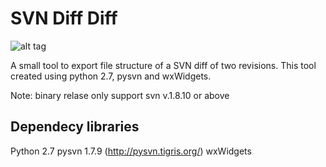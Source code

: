 SVN Diff Diff
=============

![alt tag](https://raw.github.com/dimuthu/svn-diff-diff/master/res/logo.png)

A small tool to export file structure of a SVN diff of two revisions. This tool created using python 2.7, pysvn and wxWidgets.

Note: binary relase only support svn v.1.8.10 or above

Dependecy libraries
-------------------
Python 2.7
pysvn 1.7.9 (http://pysvn.tigris.org/)
wxWidgets
